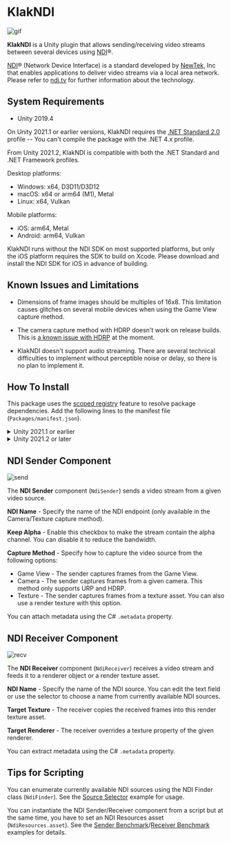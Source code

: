 KlakNDI
=======

![gif](https://i.imgur.com/I1ZMSY8.gif)

**KlakNDI** is a Unity plugin that allows sending/receiving video streams
between several devices using [NDI]®.

[NDI]® (Network Device Interface) is a standard developed by [NewTek], Inc that
enables applications to deliver video streams via a local area network. Please
refer to [ndi.tv][NDI] for further information about the technology.

[NDI]: https://www.ndi.tv/
[NewTek]: https://www.newtek.com/

System Requirements
-------------------

- Unity 2019.4

On Unity 2021.1 or earlier versions, KlakNDI requires the [.NET Standard 2.0]
profile -- You can't compile the package with the .NET 4.x profile.

[.NET Standard 2.0]:
  https://docs.unity3d.com/2020.1/Documentation/Manual/dotnetProfileSupport.html

From Unity 2021.2, KlakNDI is compatible with both the .NET Standard and .NET
Framework profiles.

Desktop platforms:

- Windows: x64, D3D11/D3D12
- macOS: x64 or arm64 (M1), Metal
- Linux: x64, Vulkan

Mobile platforms:

- iOS: arm64, Metal
- Android: arm64, Vulkan

KlakNDI runs without the NDI SDK on most supported platforms, but only the iOS
platform requires the SDK to build on Xcode. Please download and install the NDI
SDK for iOS in advance of building.

Known Issues and Limitations
----------------------------

- Dimensions of frame images should be multiples of 16x8. This limitation causes
  glitches on several mobile devices when using the Game View capture method.

- The camera capture method with HDRP doesn't work on release builds. This is
  [a known issue with HDRP] at the moment.

[a known issue with HDRP]:
  https://issuetracker.unity3d.com/issues/hdrp-cameracapturebridge-is-not-invoked-on-release-player

- KlakNDI doesn't support audio streaming. There are several technical
  difficulties to implement without perceptible noise or delay, so there is no
  plan to implement it.

How To Install
--------------

This package uses the [scoped registry] feature to resolve package
dependencies. Add the following lines to the manifest file
(`Packages/manifest.json`).

[scoped registry]: https://docs.unity3d.com/Manual/upm-scoped.html

<details>
<summary>Unity 2021.1 or earlier</summary>

To the `scopedRegistries` section:

```
{
  "name": "Unity NuGet",
  "url": "https://unitynuget-registry.azurewebsites.net",
  "scopes": [ "org.nuget" ]
},
{
  "name": "Keijiro",
  "url": "https://registry.npmjs.com",
  "scopes": [ "jp.keijiro" ]
}
```

To the `dependencies` section:

```
"org.nuget.system.memory": "4.5.3",
"jp.keijiro.klak.ndi": "2.0.2"
```

After the changes, the manifest file should look like:

```
{
  "scopedRegistries": [
    {
      "name": "Unity NuGet",
      "url": "https://unitynuget-registry.azurewebsites.net",
      "scopes": [ "org.nuget" ]
    },
    {
      "name": "Keijiro",
      "url": "https://registry.npmjs.com",
      "scopes": [ "jp.keijiro" ]
    }
  ],
  "dependencies": {
    "org.nuget.system.memory": "4.5.3",
    "jp.keijiro.klak.ndi": "2.0.2",
    ...
```
</details>

<details>
<summary>Unity 2021.2 or later</summary>

To the `scopedRegistries` section:

```
{
  "name": "Keijiro",
  "url": "https://registry.npmjs.com",
  "scopes": [ "jp.keijiro" ]
}
```

To the `dependencies` section:

```
"jp.keijiro.klak.ndi": "2.0.2"
```

After the changes, the manifest file should look like:

```
{
  "scopedRegistries": [
    {
      "name": "Keijiro",
      "url": "https://registry.npmjs.com",
      "scopes": [ "jp.keijiro" ]
    }
  ],
  "dependencies": {
    "jp.keijiro.klak.ndi": "2.0.2",
    ...
```
</details>

NDI Sender Component
--------------------

![send](https://user-images.githubusercontent.com/343936/134309035-aa5be91f-098b-4352-a49f-0c2d4f49f5b0.png)

The **NDI Sender** component (`NdiSender`) sends a video stream from a given
video source.

**NDI Name** - Specify the name of the NDI endpoint (only available in the
Camera/Texture capture method).

**Keep Alpha** - Enable this checkbox to make the stream contain the alpha
channel. You can disable it to reduce the bandwidth.

**Capture Method** - Specify how to capture the video source from the following
options:

  - Game View - The sender captures frames from the Game View.
  - Camera - The sender captures frames from a given camera. This method only
    supports URP and HDRP.
  - Texture - The sender captures frames from a texture asset. You can also use
    a render texture with this option.

You can attach metadata using the C# `.metadata` property.

NDI Receiver Component
----------------------

![recv](https://user-images.githubusercontent.com/343936/134309054-8c25ed46-263c-4041-b331-aefc3e0e6107.png)

The **NDI Receiver** component (`NdiReceiver`) receives a video stream and
feeds it to a renderer object or a render texture asset.

**NDI Name** - Specify the name of the NDI source. You can edit the text field
or use the selector to choose a name from currently available NDI sources.

**Target Texture** - The receiver copies the received frames into this render
texture asset.

**Target Renderer** - The receiver overrides a texture property of the given
renderer.

You can extract metadata using the C# `.metadata` property.

Tips for Scripting
------------------

You can enumerate currently available NDI sources using the NDI Finder class
(`NdiFinder`). See the [Source Selector] example for usage.

[Source Selector]: URP/Assets/Script/SourceSelector.cs

You can instantiate the NDI Sender/Receiver component from a script but at
the same time, you have to set an NDI Resources asset (`NdiResources.asset`).
See the [Sender Benchmark]/[Receiver Benchmark] examples for details.

[Sender Benchmark]: URP/Assets/Script/SenderBenchmark.cs
[Receiver Benchmark]: URP/Assets/Script/ReceiverBenchmark.cs

